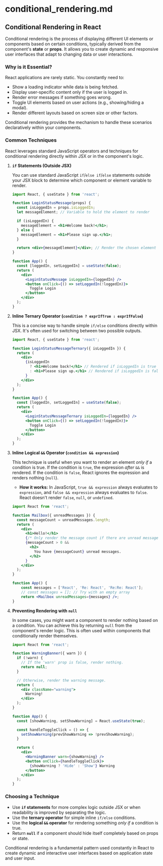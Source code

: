 # conditional_rendering.md

## Conditional Rendering in React

Conditional rendering is the process of displaying different UI elements or components based on certain conditions, typically derived from the component's **state** or **props**. It allows you to create dynamic and responsive user interfaces that adapt to changing data or user interactions.

### Why is it Essential?

React applications are rarely static. You constantly need to:

*   Show a loading indicator while data is being fetched.
*   Display user-specific content only if the user is logged in.
*   Render error messages if something goes wrong.
*   Toggle UI elements based on user actions (e.g., showing/hiding a modal).
*   Render different layouts based on screen size or other factors.

Conditional rendering provides the mechanism to handle these scenarios declaratively within your components.

### Common Techniques

React leverages standard JavaScript operators and techniques for conditional rendering directly within JSX or in the component's logic.

1.  **`if` Statements (Outside JSX)**

    You can use standard JavaScript `if`/`else if`/`else` statements outside your JSX block to determine which component or element variable to render.

    ```jsx
    import React, { useState } from 'react';

    function LoginStatusMessage(props) {
      const isLoggedIn = props.isLoggedIn;
      let messageElement; // Variable to hold the element to render

      if (isLoggedIn) {
        messageElement = <h1>Welcome back!</h1>;
      } else {
        messageElement = <h1>Please sign up.</h1>;
      }

      return <div>{messageElement}</div>; // Render the chosen element
    }

    function App() {
      const [loggedIn, setLoggedIn] = useState(false);
      return (
        <div>
          <LoginStatusMessage isLoggedIn={loggedIn} />
          <button onClick={() => setLoggedIn(!loggedIn)}>
            Toggle Login
          </button>
        </div>
      );
    }
    ```

2.  **Inline Ternary Operator (`condition ? exprIfTrue : exprIfFalse`)**

    This is a concise way to handle simple `if/else` conditions directly within JSX. It's often used for switching between two possible outputs.

    ```jsx
    import React, { useState } from 'react';

    function LoginStatusMessageTernary({ isLoggedIn }) {
      return (
        <div>
          {isLoggedIn
            ? <h1>Welcome back!</h1> // Rendered if isLoggedIn is true
            : <h1>Please sign up.</h1> // Rendered if isLoggedIn is false
          }
        </div>
      );
    }

    function App() {
      const [loggedIn, setLoggedIn] = useState(false);
      return (
        <div>
          <LoginStatusMessageTernary isLoggedIn={loggedIn} />
          <button onClick={() => setLoggedIn(!loggedIn)}>
            Toggle Login
          </button>
        </div>
      );
    }
    ```

3.  **Inline Logical `&&` Operator (`condition && expression`)**

    This technique is useful when you want to render an element *only if* a condition is true. If the condition is `true`, the expression *after* `&&` is rendered. If the condition is `false`, React ignores the expression and renders nothing (`null`).

    *   **How it works:** In JavaScript, `true && expression` always evaluates to `expression`, and `false && expression` always evaluates to `false`. React doesn't render `false`, `null`, or `undefined`.

    ```jsx
    import React from 'react';

    function Mailbox({ unreadMessages }) {
      const messageCount = unreadMessages.length;
      return (
        <div>
          <h1>Hello!</h1>
          {/* Only render the message count if there are unread messages */}
          {messageCount > 0 &&
            <h2>
              You have {messageCount} unread messages.
            </h2>
          }
        </div>
      );
    }

    function App() {
        const messages = ['React', 'Re: React', 'Re:Re: React'];
        // const messages = []; // Try with an empty array
        return <Mailbox unreadMessages={messages} />;
    }
    ```

4.  **Preventing Rendering with `null`**

    In some cases, you might want a component to render nothing based on a condition. You can achieve this by returning `null` from the component's render logic. This is often used within components that conditionally render themselves.

    ```jsx
    import React from 'react';

    function WarningBanner({ warn }) {
      if (!warn) {
        // If the 'warn' prop is false, render nothing.
        return null;
      }

      // Otherwise, render the warning message.
      return (
        <div className="warning">
          Warning!
        </div>
      );
    }

    function App() {
      const [showWarning, setShowWarning] = React.useState(true);

      const handleToggleClick = () => {
        setShowWarning(prevShowWarning => !prevShowWarning);
      }

      return (
        <div>
          <WarningBanner warn={showWarning} />
          <button onClick={handleToggleClick}>
            {showWarning ? 'Hide' : 'Show'} Warning
          </button>
        </div>
      );
    }
    ```

### Choosing a Technique

*   Use **`if` statements** for more complex logic outside JSX or when readability is improved by separating the logic.
*   Use the **ternary operator** for simple inline `if/else` conditions.
*   Use the **logical `&&` operator** for rendering something *only if* a condition is true.
*   Return **`null`** if a component should hide itself completely based on props or state.

Conditional rendering is a fundamental pattern used constantly in React to create dynamic and interactive user interfaces based on application state and user input.
